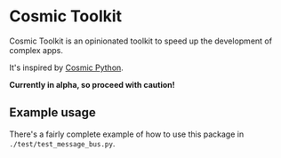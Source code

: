 # Cosmic Toolkit
Cosmic Toolkit is an opinionated toolkit to speed up the development of complex apps.

It's inspired by [Cosmic Python](https://www.cosmicpython.com/).

**Currently in alpha, so proceed with caution!**

## Example usage

There's a fairly complete example of how to use this package in
`./test/test_message_bus.py`.

